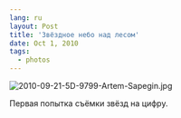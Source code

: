 ```yaml
---
lang: ru
layout: Post
title: 'Звёздное небо над лесом'
date: Oct 1, 2010
tags:
  - photos
---
```


![2010-09-21-5D-9799-Artem-Sapegin.jpg](photo://347)

Первая попытка съёмки звёзд на цифру.
